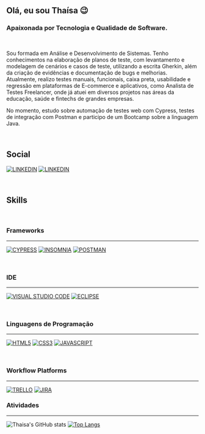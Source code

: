 ## Olá, eu sou Thaísa 😉
### Apaixonada por Tecnologia e Qualidade de Software.

<br>

Sou formada em Análise e Desenvolvimento de Sistemas. Tenho conhecimentos na elaboração de planos de teste, com levantamento e modelagem de cenários e casos de teste, utilizando a escrita Gherkin, além da criação de evidências e documentação de bugs e melhorias. Atualmente, realizo testes manuais, funcionais, caixa preta, usabilidade e regressão em plataformas de E-commerce e aplicativos, como Analista de Testes Freelancer, onde já atuei em diversos projetos nas áreas da educação, saúde e fintechs de grandes empresas. 

No momento, estudo sobre automação de testes web com Cypress, testes de integração com Postman e participo de um Bootcamp sobre a linguagem Java. 

<br>

## **Social**

[![LINKEDIN](https://img.shields.io/badge/Instagram-E4405F?style=for-the-badge&logo=instagram&logoColor=white)](https://www.instagram.com/thai_ls/)
[![LINKEDIN](https://img.shields.io/badge/LinkedIn-0077B5?style=for-the-badge&logo=linkedin&logoColor=white)](https://www.linkedin.com/in/thaisalopesds/)

<br>

## **Skills**

<br>

### Frameworks
---

[![CYPRESS](https://img.shields.io/badge/Cypress-17202C?style=for-the-badge&logo=cypress&logoColor=white)]()
[![INSOMNIA](https://img.shields.io/badge/Insomnia-5849be?style=for-the-badge&logo=Insomnia&logoColor=white)]()
[![POSTMAN](https://img.shields.io/badge/Postman-FF6C37?style=for-the-badge&logo=Postman&logoColor=white)]()

<br>

### IDE
---

[![VISUAL STUDIO CODE](https://img.shields.io/badge/Visual_Studio_Code-0078D4?style=for-the-badge&logo=visual%20studio%20code&logoColor=white)]()
[![ECLIPSE](https://img.shields.io/badge/Eclipse-2C2255?style=for-the-badge&logo=eclipse&logoColor=white)]()

<br>

### Linguagens de Programação
---

[![HTML5](https://img.shields.io/badge/HTML5-E34F26?style=for-the-badge&logo=html5&logoColor=white)]()
[![CSS3](https://img.shields.io/badge/CSS3-1572B6?style=for-the-badge&logo=css3&logoColor=white)]()
[![JAVASCRIPT](https://img.shields.io/badge/JavaScript-323330?style=for-the-badge&logo=javascript&logoColor=F7DF1E)]()

<br>

### Workflow Platforms
---

[![TRELLO](https://img.shields.io/badge/Trello-0052CC?style=for-the-badge&logo=trello&logoColor=white)]()
[![JIRA](https://img.shields.io/badge/Jira-0052CC?style=for-the-badge&logo=Jira&logoColor=white)]()

### Atividades
---

![Thaisa's GitHub stats](https://github-readme-stats.vercel.app/api?username=thailopesds&show_icons=true&theme=radical)
[![Top Langs](https://github-readme-stats.vercel.app/api/top-langs/?username=thailopesds&show_icons=true&theme=radical)](https://github.com/thailopesds/github-readme-stats)
